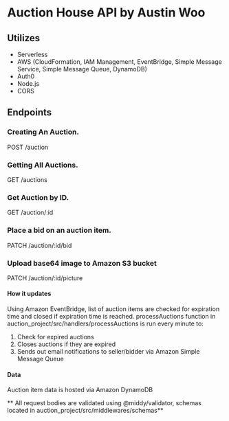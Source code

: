 # Auction House API by Austin Woo

## Utilizes
 - Serverless
 - AWS (CloudFormation, IAM Management, EventBridge, Simple Message Service, Simple Message Queue, DynamoDB)
 - Auth0
 - Node.js
 - CORS


## Endpoints
### Creating An Auction. 
POST /auction

### Getting All Auctions. 
GET /auctions

### Get Auction by ID. 
GET /auction/:id

### Place a bid on an auction item. 
PATCH /auction/:id/bid

### Upload base64 image to Amazon S3 bucket
PATCH /auction/:id/picture

#### How it updates
Using Amazon EventBridge, list of auction items are checked for expiration time and closed if expiration time is reached.
processAuctions function in auction_project/src/handlers/processAuctions is run every minute to:
1. Check for expired auctions
2. Closes auctions if they are expired
3. Sends out email notifications to seller/bidder via Amazon Simple Message Queue

#### Data
Auction item data is hosted via Amazon DynamoDB

** All request bodies are validated using @middy/validator, schemas located in auction_project/src/middlewares/schemas**
